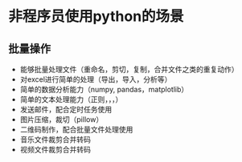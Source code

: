 # 非程序员使用python的场景

## 批量操作

- 能够批量处理文件（重命名，剪切，复制，合并文件之类的重复动作）
- 对excel进行简单的处理（导出，导入，分析等）
- 简单的数据分析能力（numpy, pandas，matplotlib）
- 简单的文本处理能力（正则，，，）
- 发送邮件，配合定时任务使用
- 图片压缩，裁切（pillow）
- 二维码制作，配合批量文件处理使用
- 音乐文件裁剪合并转码
- 视频文件裁剪合并转码


